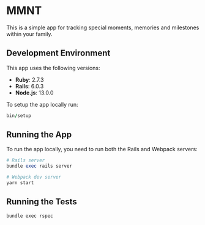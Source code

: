 # MMNT

This is a simple app for tracking special moments, memories
and milestones within your family.

## Development Environment
This app uses the following versions:
- **Ruby**: 2.7.3
- **Rails**: 6.0.3
- **Node.js**: 13.0.0

To setup the app locally run:
```rb
bin/setup
```

## Running the App

To run the app locally, you need to run both the Rails and Webpack servers:

```rb
# Rails server
bundle exec rails server
```

```rb
# Webpack dev server
yarn start
```

## Running the Tests

```
bundle exec rspec
```
